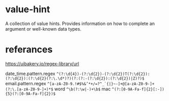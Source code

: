 # value-hint
A collection of value hints. Provides information on how to complete an argument or well-known data types.

# referances
<https://uibakery.io/regex-library/url>

date_time.pattern.regex `^(?:\d{4})-(?:\d{2})-(?:\d{2})T(?:\d{2}):(?:\d{2}):(?:\d{2}(?:\.\d*)?)(?:(?:-(?:\d{2}):(?:\d{2})|Z)?)$`
email.pattern.regex ``^[a-zA-Z0-9.!#$%&’*+/=?^_`{|}~-]+@[a-zA-Z0-9-]+(?:\.[a-zA-Z0-9-]+)*$``
word `^\b(?:\w|-)+\b$`
mac `^(?:[0-9A-Fa-f]{2}[:-]){5}(?:[0-9A-Fa-f]{2})$`
